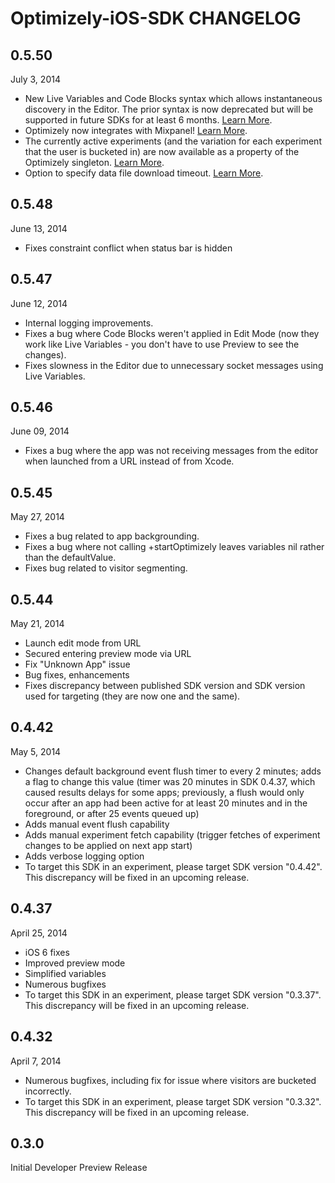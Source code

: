 # Optimizely-iOS-SDK CHANGELOG

## 0.5.50
July 3, 2014

- New Live Variables and Code Blocks syntax which allows instantaneous discovery in
  the Editor. The prior syntax is now deprecated but will be supported in future
  SDKs for at least 6 months. [Learn More](#).
- Optimizely now integrates with Mixpanel! [Learn More](#).
- The currently active experiments (and the variation for each experiment
  that the user is bucketed in) are now available as a property of the
  Optimizely singleton. [Learn More](#).
- Option to specify data file download timeout. [Learn More](#).

## 0.5.48

June 13, 2014

- Fixes constraint conflict when status bar is hidden

## 0.5.47

June 12, 2014

- Internal logging improvements.
- Fixes a bug where Code Blocks weren't applied in Edit Mode 
  (now they work like Live Variables - you don't have to use 
  Preview to see the changes).
- Fixes slowness in the Editor due to unnecessary socket messages 
  using Live Variables.

## 0.5.46

June 09, 2014

- Fixes a bug where the app was not receiving messages from the editor when launched from a URL instead of from Xcode.

## 0.5.45

May 27, 2014

- Fixes a bug related to app backgrounding.
- Fixes a bug where not calling +startOptimizely leaves variables nil rather than the defaultValue.
- Fixes bug related to visitor segmenting.

## 0.5.44

May 21, 2014

- Launch edit mode from URL
- Secured entering preview mode via URL
- Fix "Unknown App" issue
- Bug fixes, enhancements
- Fixes discrepancy between published SDK version and SDK version used for targeting (they are now one and the same).

## 0.4.42

May 5, 2014

- Changes default background event flush timer to every 2 minutes; adds a flag to change this value (timer was 20 minutes in SDK 0.4.37, which caused results delays for some apps; previously, a flush would only occur after an app had been active for at least 20 minutes and in the foreground, or after 25 events queued up)
- Adds manual event flush capability
- Adds manual experiment fetch capability (trigger fetches of experiment changes to be applied on next app start)
- Adds verbose logging option
- To target this SDK in an experiment, please target SDK version "0.4.42". This discrepancy will be fixed in an upcoming release.

## 0.4.37

April 25, 2014

- iOS 6 fixes
- Improved preview mode
- Simplified variables
- Numerous bugfixes
- To target this SDK in an experiment, please target SDK version "0.3.37". This discrepancy will be fixed in an upcoming release.

## 0.4.32

April 7, 2014

- Numerous bugfixes, including fix for issue where visitors are bucketed incorrectly.
- To target this SDK in an experiment, please target SDK version "0.3.32". This discrepancy will be fixed in an upcoming release.

## 0.3.0

Initial Developer Preview Release
